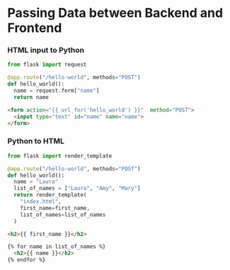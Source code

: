 # Passing Data between Backend and Frontend

### HTML input to Python
```python
from flask import request

@app.route("/hello-world", methods="POST")
def hello_world():
  name = request.form["name"]
  return name
```
```html
<form action="{{ url_for('hello_world') }}"  method="POST">
  <input type="text" id="name" name="name">
</form>
```

### Python to HTML 
```python
from flask import render_template

@app.route("/hello-world", methods="POST")
def hello_world():
  name = "Laura"
  list_of_names = ["Laura", "Amy", "Mary"]
  return render_template(
    "index.html",
    first_name=first_name,
    list_of_names=list_of_names
  )
```
```html
<h2>{{ first_name }}</h2>

{% for name in list_of_names %}
  <h2>{{ name }}</h2>
{% endfor %}


```